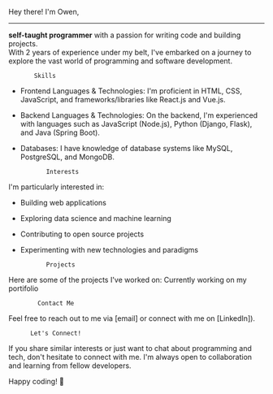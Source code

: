 
Hey there! I'm Owen,
<hr>
<b>self-taught programmer</b> with a passion for writing code and building projects.<br>
With 2 years of experience under my belt, I've embarked on a journey to explore the vast world of programming and software development.

           Skills
- Frontend Languages & Technologies: I'm proficient in HTML, CSS, JavaScript, and frameworks/libraries like React.js and Vue.js.
- Backend Languages & Technologies: On the backend, I'm experienced with languages such as JavaScript (Node.js), Python (Django, Flask), and Java (Spring Boot).
- Databases: I have knowledge of database systems like MySQL, PostgreSQL, and MongoDB.


             Interests
I'm particularly interested in:
- Building web applications
- Exploring data science and machine learning
- Contributing to open source projects
- Experimenting with new technologies and paradigms

             Projects
Here are some of the projects I've worked on:
Currently working on my portifolio

            Contact Me
Feel free to reach out to me via [email] or connect with me on [LinkedIn]).

          Let's Connect!
If you share similar interests or just want to chat about programming and tech, don't hesitate to connect with me. I'm always open to collaboration and learning from fellow developers.

Happy coding! 🚀
